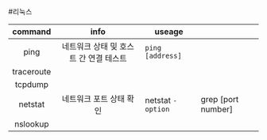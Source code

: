 #리눅스

| command | info | useage |  |
| :--: | :--: | ---- | ---- |
| ping | 네트워크 상태 및 호스트 간 연결 테스트 | `ping [address]` |  |
| traceroute |  |  |  |
| tcpdump |  |  |  |
| netstat | 네트워크 포트 상태 확인 | netstat `-option` | grep [port number] |
| nslookup |  |  |  |

